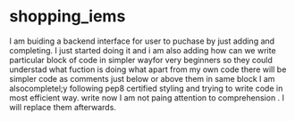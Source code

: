 # shopping_iems
I am buiding a backend interface for user to puchase by just adding and completing.
I just started doing it and i am also adding how can we write particular block of code in simpler wayfor very beginners so they could understad what fuction is doing what
apart from my own code there will be simpler code as comments just below or above them in same block 
I am alsocompletel;y following pep8 certified styling and trying to write code in most efficient way.
write now I am not paing attention to comprehension .
I will replace them afterwards.

